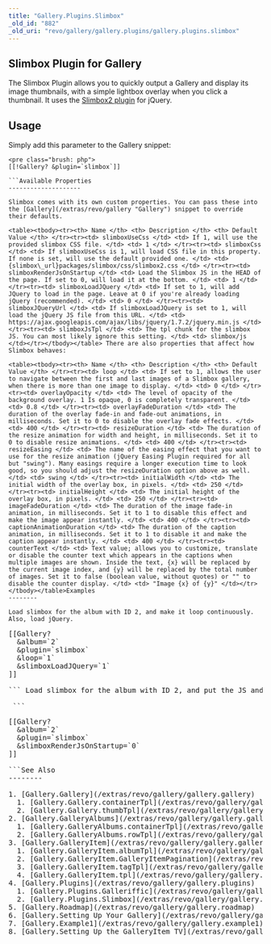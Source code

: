 ```yaml
---
title: "Gallery.Plugins.Slimbox"
_old_id: "882"
_old_uri: "revo/gallery/gallery.plugins/gallery.plugins.slimbox"
---
```


Slimbox Plugin for Gallery
--------------------------

 The Slimbox Plugin allows you to quickly output a Gallery and display its image thumbnails, with a simple lightbox overlay when you click a thumbnail. It uses the [Slimbox2 plugin](http://www.digitalia.be/software/slimbox2) for jQuery.

Usage
-----

 Simply add this parameter to the Gallery snippet:

 ```
<pre class="brush: php">
[[!Gallery? &plugin=`slimbox`]]

```Available Properties
--------------------

 Slimbox comes with its own custom properties. You can pass these into the [Gallery](/extras/revo/gallery "Gallery") snippet to override their defaults.

 <table><tbody><tr><th> Name </th> <th> Description </th> <th> Default Value </th> </tr><tr><td> slimboxUseCss </td> <td> If 1, will use the provided slimbox CSS file. </td> <td> 1 </td> </tr><tr><td> slimboxCss </td> <td> If slimboxUseCss is 1, will load CSS file in this property. If none is set, will use the default provided one. </td> <td> {slimbox\_url}packages/slimbox/css/slimbox2.css </td> </tr><tr><td> slimboxRenderJsOnStartup </td> <td> Load the Slimbox JS in the HEAD of the page. If set to 0, will load it at the bottom. </td> <td> 1 </td> </tr><tr><td> slimboxLoadJQuery </td> <td> If set to 1, will add JQuery to load in the page. Leave at 0 if you're already loading jQuery (recommended). </td> <td> 0 </td> </tr><tr><td> slimboxJQueryUrl </td> <td> If slimboxLoadJQuery is set to 1, will load the jQuery JS file from this URL. </td> <td> https://ajax.googleapis.com/ajax/libs/jquery/1.7.2/jquery.min.js </td> </tr><tr><td> slimboxJsTpl </td> <td> The tpl chunk for the slimbox JS. You can most likely ignore this setting. </td> <td> slimbox/js </td></tr></tbody></table> There are also properties that affect how Slimbox behaves:

 <table><tbody><tr><th> Name </th> <th> Description </th> <th> Default Value </th> </tr><tr><td> loop </td> <td> If set to 1, allows the user to navigate between the first and last images of a Slimbox gallery, when there is more than one image to display. </td> <td> 0 </td> </tr><tr><td> overlayOpacity </td> <td> The level of opacity of the background overlay. 1 Is opaque, 0 is completely transparent. </td> <td> 0.8 </td> </tr><tr><td> overlayFadeDuration </td> <td> The duration of the overlay fade-in and fade-out animations, in milliseconds. Set it to 0 to disable the overlay fade effects. </td> <td> 400 </td> </tr><tr><td> resizeDuration </td> <td> The duration of the resize animation for width and height, in milliseconds. Set it to 0 to disable resize animations. </td> <td> 400 </td> </tr><tr><td> resizeEasing </td> <td> The name of the easing effect that you want to use for the resize animation (jQuery Easing Plugin required for all but "swing"). Many easings require a longer execution time to look good, so you should adjust the resizeDuration option above as well. </td> <td> swing </td> </tr><tr><td> initialWidth </td> <td> The initial width of the overlay box, in pixels. </td> <td> 250 </td> </tr><tr><td> initialHeight </td> <td> The initial height of the overlay box, in pixels. </td> <td> 250 </td> </tr><tr><td> imageFadeDuration </td> <td> The duration of the image fade-in animation, in milliseconds. Set it to 1 to disable this effect and make the image appear instantly. </td> <td> 400 </td> </tr><tr><td> captionAnimationDuration </td> <td> The duration of the caption animation, in milliseconds. Set it to 1 to disable it and make the caption appear instantly. </td> <td> 400 </td> </tr><tr><td> counterText </td> <td> Text value; allows you to customize, translate or disable the counter text which appears in the captions when multiple images are shown. Inside the text, {x} will be replaced by the current image index, and {y} will be replaced by the total number of images. Set it to false (boolean value, without quotes) or "" to disable the counter display. </td> <td> "Image {x} of {y}" </td></tr></tbody></table>Examples
--------

 Load slimbox for the album with ID 2, and make it loop continuously. Also, load jQuery.

 ```
<pre class="brush: php">
[[Gallery?
  &album=`2`
  &plugin=`slimbox`
  &loop=`1`
  &slimboxLoadJQuery=`1`
]]

``` Load slimbox for the album with ID 2, and put the JS and CSS at the bottom of the page.

 ```
<pre class="brush: php">
[[Gallery?
  &album=`2`
  &plugin=`slimbox`
  &slimboxRenderJsOnStartup=`0`
]]

```See Also
--------

1. [Gallery.Gallery](/extras/revo/gallery/gallery.gallery)
  1. [Gallery.Gallery.containerTpl](/extras/revo/gallery/gallery.gallery/gallery.gallery.containertpl)
  2. [Gallery.Gallery.thumbTpl](/extras/revo/gallery/gallery.gallery/gallery.gallery.thumbtpl)
2. [Gallery.GalleryAlbums](/extras/revo/gallery/gallery.galleryalbums)
  1. [Gallery.GalleryAlbums.containerTpl](/extras/revo/gallery/gallery.galleryalbums/gallery.galleryalbums.containertpl)
  2. [Gallery.GalleryAlbums.rowTpl](/extras/revo/gallery/gallery.galleryalbums/gallery.galleryalbums.rowtpl)
3. [Gallery.GalleryItem](/extras/revo/gallery/gallery.galleryitem)
  1. [Gallery.GalleryItem.albumTpl](/extras/revo/gallery/gallery.galleryitem/gallery.galleryitem.albumtpl)
  2. [Gallery.GalleryItem.GalleryItemPagination](/extras/revo/gallery/gallery.galleryitem/gallery.galleryitem.galleryitempagination)
  3. [Gallery.GalleryItem.tagTpl](/extras/revo/gallery/gallery.galleryitem/gallery.galleryitem.tagtpl)
  4. [Gallery.GalleryItem.tpl](/extras/revo/gallery/gallery.galleryitem/gallery.galleryitem.tpl)
4. [Gallery.Plugins](/extras/revo/gallery/gallery.plugins)
  1. [Gallery.Plugins.Galleriffic](/extras/revo/gallery/gallery.plugins/gallery.plugins.galleriffic)
  2. [Gallery.Plugins.Slimbox](/extras/revo/gallery/gallery.plugins/gallery.plugins.slimbox)
5. [Gallery.Roadmap](/extras/revo/gallery/gallery.roadmap)
6. [Gallery.Setting Up Your Gallery](/extras/revo/gallery/gallery.setting-up-your-gallery)
7. [Gallery.Example1](/extras/revo/gallery/gallery.example1)
8. [Gallery.Setting Up the GalleryItem TV](/extras/revo/gallery/gallery.setting-up-the-galleryitem-tv)